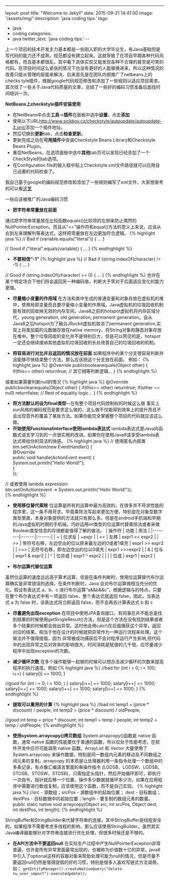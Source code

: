 ---
layout: post
title: "Welcome to Jekyll"
date: 2015-09-21 14:41:00
image: '/assets/img/'
description: 'java coding tips.'
tags:
- java
- coding
categories:
- java
twitter_text: 'java coding tips.'
--


上一个项目的技术开发主力基本都是一些刚入职的大学毕业生，有Java基础但是写代码的能力还不成熟，规范都没有建立起来。这就导致了在项目早期各种代码风格都有，而且基本都很乱，其中看下具体实现又能发现各种不合理的甚至是可笑的代码。在项目时间这么紧张的情况下也没有更好的人能替换进来，所以这种情况的改善只能从管理的层面来解决。后来首先是在团队内部推广了netbeans上的checks tyle插件，根据google代码规范修改和添加了一些规则以适应项目需求。其次找了一些关于Java代码质量的文章，总结了一些好的编码习惯准备后面找时间培训一次。

**NetBeans上checkstyle插件安装使用**

+ 在NetBeans中点击**工具**->**插件**在面板中选中**设置**，点击**添加**
+ 使用以下URL<http://www.sickboy.cz/checkstyle/autoupdate/autoupdate-3.xml/>添加一个插件地址。
+ 然后切换到**更新**tab，点击**检查更新**。
+ 更新完成之后在**可用插件**中安装Checkstyle Beans Library和Checkstyle Beans Plugin。
+ 重启NetBeans，在选项面板中选中**其他**tab页可以发现已经添加了一个CheckStyle的tab选项。
+ 在Configuration file的输入框中贴上Checkstyle.xml文件路径就可以应用自己设置的代码检查了。

我自己基于google的编码规范修改和添加了一些规则编写了xml文件，大家想查考的可以看[这里][ChecksGistLink]



一些应该被推广的Java编码习惯


+ **把字符串常量放在前面**

通过把字符串常量放在比较函数equals()比较项的左侧来防止偶然的 NullPointerException。而且从"=="操作符和equal()方法的意义上来说，应该从右到左来理解判等表达式，这样把常量放在左边更加符合逻辑。
{% highlight java %} 
// Bad
if (variable.equals("literal")) { ... }
  
// Good
if ("literal".equals(variable)) { ... }
{% endhighlight %}


+ **不要相信“-1”**
{% highlight java %} 
// Bad
if (string.indexOf(character) != -1) { ... }
  
// Good
if (string.indexOf(character) >= 0) { ... }
{% endhighlight %} 
也许在某个特定场合下他们将会返回另一种编码值，判断大于零对于后面适应变化的能力更强。

+ **尽量缩小变量的作用域**
在方法和类中生成的普通变量和对象存放在虚拟机的堆中，使用局部变量而且要尽量缩小变量的作用域，Java虚拟机的垃圾回收机制能有效的回收掉无效的内存空间。Java8之前的hotspot虚拟机将内存区域分代，young generation, old generation, permanent generation。自从Java8之后hotspot为了融合JRockit虚拟机取消了permanent generation,实现上将类加载的元数据存放在native memory，将String对象和静态对象存放在堆中。整个垃圾回收的变化并不是特别巨大，但是可以预见的是，hotspot一定还会继续接纳其他虚拟机垃圾回收的长处改善自己的垃圾回收的机制。


+ **将容易进行对比并且返回的情况放在前面**
如果程序中的某个分支很容易判断并且能够尽快结束整个方法，那么应该把这个分支放在前面。
例如：
{% highlight java %}
@Override
publicbooleanequals(Object other) {
  if(this== other) returntrue;
  // 其它相等判断逻辑...
}
{% endhighlight %}

或者如果需要判断null的情况
{% highlight java %}
@Override
publicbooleanequals(Object other) {
  if(this== other) returntrue;
  if(other == null) returnfalse;
  // Rest of equality logic...
}
{% endhighlight %}

+ **将方法默认的设为final类型**--在有整个项目代码控制权的时候这么做
事实上sun风格的编码规范是要求这么做的，这么做不仅能得到效率上的提升而且不会出现意外的覆盖了某些方法。如果你能完全掌握整个项目的代码就应该这么做。
+ **开始使用FunctionaIinterface使用lambda表达式**
lambda表达式是Java向函数式语言学习到的一点很实用的改进。如果你在使用Java8请享受lambda表达式带给你的简洁的快感。
{% highlight java %}
// 使用匿名内部类  
btn.setOnAction(new EventHandler<ActionEvent>() {  
          @Override  
          public void handle(ActionEvent event) {  
              System.out.println("Hello World!");   
          }  
    });  
   
// 或者使用 lambda expression  
btn.setOnAction(event -> System.out.println("Hello World!"));  
{% endhighlight %}


+ **使用移位替代乘除**
位运算是所有的运算中最为高效的，在很多并不苛求性能的程序里，这一条不用苛求。毕竟乘除法写起来更加方便，特别是在对象型数字类型里面，本身对象提供的方法就只有那么多。但是在android手机端和早期的Java虚拟机时期的手机端，巧妙运用int类型的位运算代替乘除法或者来做Boolean类型信息的存储都是值得了解的做法。
| 操作符 |  功能  |  用法  |
|--------|:------:|:------:|
| ~      | 位求反 | ~expr  |
| <<     | 左移   | expr1 << expr2 |
| >>     | 带符号右移，左边空出的位以原来最左边的0或者1填充 | expr1 >> expr2 |
| >>>    | 无符号右移，即左边空出的位以0填充 | expr1 >>>expr2 |
| &      | 位与   | expr1 & expr2 |
| ^      | 位异或 | expr1 ^ expr2 |
| \|     | 位或   | expr1 \| expr2 |

+ **布尔运算代替位运算**

虽然位运算的速度远远高于算术运算，但是在条件判断时，使用位运算替代布尔运算确实是非常错误的选择。在条件判断时，Java 会对布尔运算做相当充分的优化。假设有表达式 a、b、c 进行布尔运算“a&&b&&c”，根据逻辑与的特点，只要在整个布尔表达式中有一项返回 false，整个表达式就返回 false，因此，当表达式 a 为 false 时，该表达式将立即返回 false，而不会再去计算表达式 b 和 c

+ **尽量避免出现exception**
在项目中使用JPA查询接口，有同事在并不能总是找到结果的时候使用getSingleResult()方法，但是这个方法在没有找到结果或者多个结果的时候都会抛出异常。这时他会用catch在后面捕获这个异常，返回对应的结果，相当于他在设计的时候就把异常作为一种运行流程来处理。这个做法并不值得提倡，因为
异常被成功捕获后不会对程序运行产生影响,但代码中的出现异常之后对效率的影响很大，时间消耗是赋值的几千倍，应尽量减少程序中出现exception的次数。

+ **减少循环次数**
在多个操作能够一起做的时候可以想办法减少循环的次数来提高程序的执行速度。例如
{% highlight java %}
//bad
for (int i = 0; i < 100; i++) {
  salary[i] += 1000;
}

//good
for (int i = 0; i < 100; ) {
  salary[i++] += 1000;
  salary[i++] += 1000;
  salary[i++] += 1000;
  salary[i++] += 1000;
  salary[i++] += 1000;
}
{% endhighlight %}

+ **提取可以重用的计算**
{% highlight java %}
//bad
int temp1 = (price * discount) / people;
int temp2 = (price * discount) / oldPeople;

//good
int temp = price * discount;
int temp1 = temp / people;
int temp2 = temp / oldPeople;
{% endhighlight %}


+ **使用system.arraycopy()拷贝数组**
System.arraycopy()函数是 native 函数，通常 native 函数的性能要优于普通的函数，所以仅处于性能考虑，在软件开发中应尽可能调用 native 函数。ArrayList 和 Vector 大量使用了 System.arraycopy 来操作数据，特别是同一数组内元素的移动及不同数组之间元素的复制。arraycopy 的本质是让处理器利用一条指令处理一个数组中的多条记录，有点像汇编语言里面的串操作指令 (LODSB、LODSW、LODSB、STOSB、STOSW、STOSB)，只需指定头指针，然后开始循环即可，即执行一次指令，指针就后移一个位置，操作多少数据就循环多少次。如果在应用程序中需要进行数组复制，应该使用这个函数，而不是自己实现。
{% highlight java %}
//src - 源数组；srcPos - 源数组中的起始位置； dest - 目标数组；destPos - 目标数据中的起始位置；length - 要复制的数组元素的数量。
public static native void arraycopy(Object src, int srcPos, Object dest, int destPos, int length);
{% endhighlight %}

StringBuffer和StringBuilder来代替字符串的连接，其中StringBuffer是线程安全的，如果程序不需要考虑多线程的影响，那么应该使用StringBuilder。虽然其实Java编译器能够针对字符串连接进行优化处理，但很多时候还是不够的。



+ **在API方法中不要返回null**
在实际生产过程中产生NullPointerException非常普遍，也许是所有异常里面最常出现的，也被称为价值数十亿的异常。java8中引入了optional这样的容器对象来帮助处理可能为null的情况，但是尽量不要返回null仍然是值得提倡的好的习惯，特别是很多人喜欢写链式方法调用，如：
<code>getEntityManager().createNativeQuery("delete tw_user_import").executeUpdate();</code>






[ChecksGistLink]:https://gist.github.com/CharlesFan913/2b8d92223b1d06ff69e4


